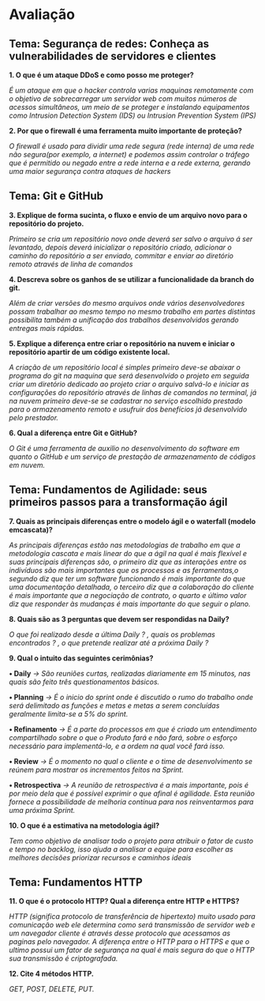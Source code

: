 # Avaliação


## Tema: Segurança de redes: Conheça as vulnerabilidades de servidores e clientes

**1. O que é um ataque DDoS e como posso me proteger?**

_É um ataque em que o hacker controla varias maquinas remotamente com o objetivo de sobrecarregar um servidor web com muitos números de acessos simultâneos, um meio de se proteger e instalando equipamentos como Intrusion Detection System (IDS) ou Intrusion Prevention System (IPS)_

**2. Por que o firewall é uma ferramenta muito importante de proteção?**

_O firewall é usado para dividir uma rede segura (rede interna) de uma rede não segura(por exemplo, a internet) e podemos assim controlar o tráfego que é permitido ou negado entre a rede interna e a rede externa, gerando uma maior segurança contra ataques de hackers_


## Tema: Git e GitHub

**3. Explique de forma sucinta, o fluxo e envio de um arquivo novo para o repositório do projeto.**

_Primeiro se cria um repositório novo onde deverá ser salvo o arquivo á ser levantado, depois deverá inicializar o repositório criado, adicionar o caminho do repositório a ser enviado, commitar e enviar ao diretório remoto através de linha de comandos_

**4. Descreva sobre os ganhos de se utilizar a funcionalidade da branch do git.**

_Além de criar versões do mesmo arquivos onde vários desenvolvedores possam trabalhar ao mesmo tempo no mesmo trabalho em partes distintas possibilita também a unificação dos trabalhos desenvolvidos gerando entregas mais rápidas._

**5. Explique a diferença entre criar o repositório na nuvem e iniciar o repositório apartir de um código existente local.**

_A criação de um repositório local é simples primeiro deve-se abaixar o programa do git na maquina que será desenvolvido o projeto em seguida criar um diretório dedicado ao projeto criar o arquivo salvá-lo e iniciar as configurações do repositório através de linhas de comandos no terminal, já na nuvem primeiro deve-se se cadastrar no serviço escolhido prestado para o armazenamento remoto e usufruir dos benefícios já desenvolvido pelo prestador._

**6. Qual a diferença entre Git e GitHub?**

_O Git é uma ferramenta de auxilio no desenvolvimento do software em quanto o GitHub e um serviço de prestação de armazenamento de códigos em nuvem._


## Tema: Fundamentos de Agilidade: seus primeiros passos para a transformação ágil

**7. Quais as principais diferenças entre o modelo ágil e o waterfall (modelo emcascata)?**

_As principais diferenças estão nas metodologias de trabalho em que a metodologia cascata e mais linear do que a ágil na qual é mais flexível e suas principais diferenças são, o primeiro diz que as interações entre os indivíduos são mais importantes que os processos e as ferramentas,o segundo diz que ter um software funcionando é mais importante do que uma documentação detalhada, o terceiro   diz que a colaboração do cliente é mais importante que a negociação de contrato, o quarto e último valor diz que responder às mudanças é mais importante do que seguir o plano._

**8. Quais são as 3 perguntas que devem ser respondidas na Daily?**

_O que foi realizado desde a última Daily ? , quais os problemas encontrados ? , o que pretende realizar até a próxima Daily ?_

**9. Qual o intuito das seguintes cerimônias?**

**• Daily**
_→ São reuniões curtas, realizadas diariamente em 15 minutos, nas quais são feito três questionamentos básicos._

**• Planning**
_→  É o inicio do sprint onde é discutido o rumo do trabalho onde será delimitado as funções e metas e metas a serem concluídas geralmente limita-se a 5% do sprint._

**• Refinamento**
 _→ É a parte do processos em que é criado um entendimento compartilhado sobre o que o Produto fará e não fará, sobre o esforço necessário para implementá-lo, e a ordem na qual você fará isso._

**• Review**
 _→ É o momento no qual o cliente e o time de desenvolvimento se reúnem para mostrar os incrementos feitos na Sprint._

**• Retrospectiva**
_→ A reunião de retrospectiva é a mais importante, pois é por meio dela que é possível exprimir o que afinal é agilidade. Esta reunião fornece a possibilidade de melhoria contínua  para nos reinventarmos para uma próxima Sprint._

**10. O que é a estimativa na metodologia ágil?**

_Tem como objetivo de analisar todo o projeto para atribuir o fator de custo e tempo no backlog, isso ajuda a analisar a equipe para escolher as melhores decisões priorizar recursos e caminhos ideais_


## Tema: Fundamentos HTTP

**11. O que é o protocolo HTTP? Qual a diferença entre HTTP e HTTPS?**

_HTTP (significa protocolo de transferência de hipertexto)  muito usado para comunicação web  ele determina como será transmissão de servidor web e um navegador cliente é através desse protocolo que acessamos as paginas pelo navegador. A diferença entre o HTTP para o HTTPS e que o ultimo possui um fator de segurança na qual é mais segura do que o HTTP sua transmissão é criptografada._

**12. Cite 4 métodos HTTP.**

_GET, POST, DELETE, PUT._



